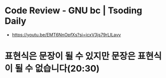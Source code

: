 # Code Review - GNU bc | Tsoding Daily
- https://youtu.be/EMT6NnOpfXs?si=icxV3js79rLILavv

# 표현식은 문장이 될 수 있지만 문장은 표현식이 될 수 없습니다(20:30)
